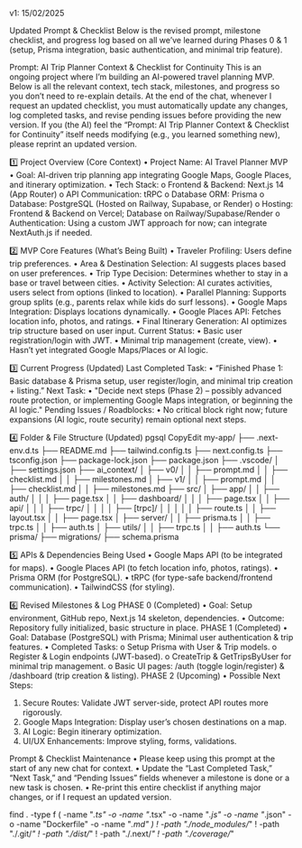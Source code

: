 v1: 15/02/2025

Updated Prompt & Checklist
Below is the revised prompt, milestone checklist, and progress log based on all we’ve learned during Phases 0 & 1 (setup, Prisma integration, basic authentication, and minimal trip feature).
 
Prompt: AI Trip Planner Context & Checklist for Continuity
This is an ongoing project where I’m building an AI-powered travel planning MVP. Below is all the relevant context, tech stack, milestones, and progress so you don’t need to re-explain details.
At the end of the chat, whenever I request an updated checklist, you must automatically update any changes, log completed tasks, and revise pending issues before providing the new version. If you (the AI) feel the “Prompt: AI Trip Planner Context & Checklist for Continuity” itself needs modifying (e.g., you learned something new), please reprint an updated version.
 
1️⃣ Project Overview (Core Context)
•	Project Name: AI Travel Planner MVP
•	Goal: AI-driven trip planning app integrating Google Maps, Google Places, and itinerary optimization.
•	Tech Stack:
o	Frontend & Backend: Next.js 14 (App Router)
o	API Communication: tRPC
o	Database ORM: Prisma
o	Database: PostgreSQL (Hosted on Railway, Supabase, or Render)
o	Hosting: Frontend & Backend on Vercel; Database on Railway/Supabase/Render
o	Authentication: Using a custom JWT approach for now; can integrate NextAuth.js if needed.
 
2️⃣ MVP Core Features (What’s Being Built)
•	Traveler Profiling: Users define trip preferences.
•	Area & Destination Selection: AI suggests places based on user preferences.
•	Trip Type Decision: Determines whether to stay in a base or travel between cities.
•	Activity Selection: AI curates activities, users select from options (linked to location).
•	Parallel Planning: Supports group splits (e.g., parents relax while kids do surf lessons).
•	Google Maps Integration: Displays locations dynamically.
•	Google Places API: Fetches location info, photos, and ratings.
•	Final Itinerary Generation: AI optimizes trip structure based on user input.
Current Status:
•	Basic user registration/login with JWT.
•	Minimal trip management (create, view).
•	Hasn’t yet integrated Google Maps/Places or AI logic.
 
3️⃣ Current Progress (Updated)
Last Completed Task:
•	“Finished Phase 1: Basic database & Prisma setup, user register/login, and minimal trip creation + listing.”
Next Task:
•	"Decide next steps (Phase 2) – possibly advanced route protection, or implementing Google Maps integration, or beginning the AI logic."
Pending Issues / Roadblocks:
•	No critical block right now; future expansions (AI logic, route security) remain optional next steps.
 
4️⃣ Folder & File Structure (Updated)
pgsql
CopyEdit
my-app/
├── .next-env.d.ts
├── README.md
├── tailwind.config.ts
├── next.config.ts
├── tsconfig.json
├── package-lock.json
├── package.json
├── .vscode/
│   ├── settings.json
├── ai_context/
│   ├── v0/
│   │   ├── prompt.md
│   │   ├── checklist.md
│   │   ├── milestones.md
│   ├── v1/
│   │   ├── prompt.md
│   │   ├── checklist.md
│   │   ├── milestones.md
├── src/
│   ├── app/
│   │   ├── auth/
│   │   │   ├── page.tsx
│   │   ├── dashboard/
│   │   │   ├── page.tsx
│   │   ├── api/
│   │   │   ├── trpc/
│   │   │   │   ├── [trpc]/
│   │   │   │   │   ├── route.ts
│   │   ├── layout.tsx
│   │   ├── page.tsx
│   ├── server/
│   │   ├── prisma.ts
│   │   ├── trpc.ts
│   │   ├── auth.ts
│   ├── utils/
│   │   ├── trpc.ts
│   │   ├── auth.ts
└── prisma/
    ├── migrations/
    ├── schema.prisma

 
5️⃣ APIs & Dependencies Being Used
•	Google Maps API (to be integrated for maps).
•	Google Places API (to fetch location info, photos, ratings).
•	Prisma ORM (for PostgreSQL).
•	tRPC (for type-safe backend/frontend communication).
•	TailwindCSS (for styling).
 
6️⃣ Revised Milestones & Log
PHASE 0 (Completed)
•	Goal: Setup environment, GitHub repo, Next.js 14 skeleton, dependencies.
•	Outcome: Repository fully initialized, basic structure in place.
PHASE 1 (Completed)
•	Goal: Database (PostgreSQL) with Prisma; Minimal user authentication & trip features.
•	Completed Tasks:
o	Setup Prisma with User & Trip models.
o	Register & Login endpoints (JWT-based).
o	CreateTrip & GetTripsByUser for minimal trip management.
o	Basic UI pages: /auth (toggle login/register) & /dashboard (trip creation & listing).
PHASE 2 (Upcoming)
•	Possible Next Steps:
1.	Secure Routes: Validate JWT server-side, protect API routes more rigorously.
2.	Google Maps Integration: Display user’s chosen destinations on a map.
3.	AI Logic: Begin itinerary optimization.
4.	UI/UX Enhancements: Improve styling, forms, validations.
 
Prompt & Checklist Maintenance
•	Please keep using this prompt at the start of any new chat for context.
•	Update the “Last Completed Task,” “Next Task,” and “Pending Issues” fields whenever a milestone is done or a new task is chosen.
•	Re-print this entire checklist if anything major changes, or if I request an updated version.

find . -type f \( -name "*.ts" -o -name "*.tsx" -o -name "*.js" -o -name "*.json" -o -name "Dockerfile" -o -name "*.md" \) ! -path "./node_modules/*" ! -path "./.git/*" ! -path "./dist/*" ! -path "./.next/*" ! -path "./coverage/*" 